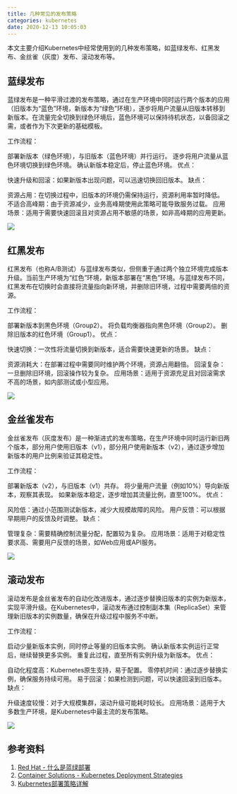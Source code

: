 ```yaml
---
title: 几种常见的发布策略
categories: kubernetes
date: 2020-12-13 10:05:03
---
```


本文主要介绍Kubernetes中经常使用到的几种发布策略，如蓝绿发布、红黑发布、金丝雀（灰度）发布、滚动发布等。

<!--more-->



## 蓝绿发布

蓝绿发布是一种平滑过渡的发布策略，通过在生产环境中同时运行两个版本的应用（旧版本为“蓝色”环境，新版本为“绿色”环境），逐步将用户流量从旧版本转移到新版本。在流量完全切换到绿色环境后，蓝色环境可以保持待机状态，以备回滚之需，或者作为下次更新的基础模板。

工作流程：

部署新版本（绿色环境），与旧版本（蓝色环境）并行运行。
逐步将用户流量从蓝色环境切换到绿色环境。
确认新版本稳定后，停止蓝色环境。
优点：

快速升级和回滚：如果新版本出现问题，可以迅速切换回旧版本。
缺点：

资源占用：在切换过程中，旧版本的环境仍需保持运行，资源利用率暂时降低。
不适合高峰期：由于资源减少，业务高峰期使用此策略可能导致服务过载。
应用场景：适用于需要快速回滚且对资源占用不敏感的场景，如非高峰期的应用更新。

![](https://weiblog-1252613377.cos.ap-chengdu.myqcloud.com/20221213010921.png)



## 红黑发布

红黑发布（也称A/B测试）与蓝绿发布类似，但侧重于通过两个独立环境完成版本升级。当前生产环境为“红色”环境，新版本部署在“黑色”环境。与蓝绿发布不同，红黑发布在切换时会直接将流量指向新环境，并删除旧环境，过程中需要两倍的资源。

工作流程：

部署新版本到黑色环境（Group2）。
将负载均衡器指向黑色环境（Group2）。
删除旧版本的红色环境（Group1）。
优点：

快速切换：一次性将流量切换到新版本，适合需要快速更新的场景。
缺点：

资源消耗大：在部署过程中需要同时维护两个环境，资源占用翻倍。
回滚复杂：一旦删除旧环境，回滚操作较为复杂。
应用场景：适用于资源充足且对回滚需求不高的场景，如内部测试或小型应用。

![](https://weiblog-1252613377.cos.ap-chengdu.myqcloud.com/20221213012144.png)



## 金丝雀发布

金丝雀发布（灰度发布）是一种渐进式的发布策略，在生产环境中同时运行新旧两个版本，部分用户使用旧版本（v1），部分用户使用新版本（v2），通过逐步增加新版本的用户比例来验证其稳定性。

工作流程：

部署新版本（v2），与旧版本（v1）共存。
将少量用户流量（例如10%）导向新版本，观察其表现。
如果新版本稳定，逐步增加其流量比例，直至100%。
优点：

风险低：通过小范围测试新版本，减少大规模故障的风险。
用户反馈：可以根据早期用户的反馈及时调整。
缺点：

管理复杂：需要精确控制流量分配，配置较为复杂。
应用场景：适用于对稳定性要求高、需要用户反馈的场景，如Web应用或API服务。

![](https://weiblog-1252613377.cos.ap-chengdu.myqcloud.com/20221213012102.png)



## 滚动发布

滚动发布是金丝雀发布的自动化改进版本，通过逐步替换旧版本的实例为新版本，实现平滑升级。在Kubernetes中，滚动发布通过控制副本集（ReplicaSet）来管理新旧版本的实例数量，确保在升级过程中服务不中断。

工作流程：

启动少量新版本实例，同时停止等量的旧版本实例。
确认新版本实例运行正常后，继续替换更多实例。
重复此过程，直至所有实例升级为新版本。
优点：

自动化程度高：Kubernetes原生支持，易于配置。
零停机时间：通过逐步替换实例，确保服务持续可用。
易于回滚：如果检测到问题，可以快速回滚到旧版本。
缺点：

升级速度较慢：对于大规模集群，滚动升级可能耗时较长。
应用场景：适用于大多数生产环境，是Kubernetes中最主流的发布策略。

![](https://weiblog-1252613377.cos.ap-chengdu.myqcloud.com/20221213012220.png)


## 参考资料

1. [Red Hat - 什么是蓝绿部署](https://www.redhat.com/zh/topics/devops/what-is-blue-green-deployment)
2. [Container Solutions - Kubernetes Deployment Strategies](https://blog.container-solutions.com/kubernetes-deployment-strategies)
3. [Kubernetes部署策略详解](https://www.cnblogs.com/hunternet/p/14306105.html)
